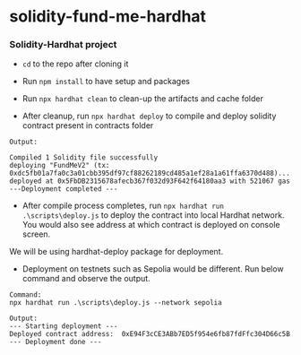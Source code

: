 # solidity-fund-me-hardhat

### Solidity-Hardhat project

- `cd` to the repo after cloning it

- Run `npm install` to have setup and packages

- Run `npx hardhat clean` to clean-up the artifacts and cache folder

- After cleanup, run `npx hardhat deploy` to compile and deploy solidity contract present in contracts folder

```
Output:

Compiled 1 Solidity file successfully
deploying "FundMeV2" (tx: 0xdc5fb01a7fa0c3a01cbb395df97cf88262189cd485a1ef28a1a61ffa6370d488)...: deployed at 0x5FbDB2315678afecb367f032d93F642f64180aa3 with 521067 gas
---Deployment completed ---
```

- After compile process completes, run `npx hardhat run .\scripts\deploy.js` to deploy the contract into local Hardhat network. You would also see address at which contract is deployed on console screen.

We will be using hardhat-deploy package for deployment.

- Deployment on testnets such as Sepolia would be different. Run below command and observe the output.

```
Command:
npx hardhat run .\scripts\deploy.js --network sepolia

Output:
--- Starting deployment ---
Deployed contract address:  0xE94F3cCE3ABb7ED5f954e6fb87fdFfc304D66c5B
--- Deployment done ---
```
